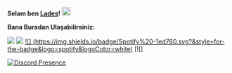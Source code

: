 
**Selam ben [Lades](https://github.com/ladesxd)!** <img src="https://media.giphy.com/media/Q7LHmoFwVP6Yc1swZs/giphy.gif" height="20px">



**Bana Buradan Ulaşabilirsiniz:**

[![](https://cdn.discordapp.com/attachments/806690258086658090/823829343499321384/68747470733a2f2f696d672e736869656c64732e696f2f62616467652f646973636f72642532302d3732383944412e737667.png)](https://discord.com/users/811943192059445259)  [![](https://cdn.discordapp.com/attachments/806690258086658090/823829296912269364/68747470733a2f2f696d672e736869656c64732e696f2f62616467652f4769744875622532302d3139313731372e7376673f.png)](https://github.com/ladesxd) [![]
(https://img.shields.io/badge/Spotify%20-1ed760.svg?&style=for-the-badge&logo=spotify&logoColor=white)](https://open.spotify.com/user/oovx9wxc4yykwew30hrt3615y?si=8eba9eebbffd46e5) [![]


[![Discord Presence](https://lanyard-profile-readme.vercel.app/api/811943192059445259)](https://discord.com/users/811943192059445259)
